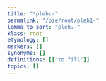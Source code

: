 ```yaml
---
title: "*pleh₁-"
permalink: "/pie/root/pleh1-"
lemma_to_sort: "pleh₁-"
klass: root
etymology: []
markers: []
synonyms: []
definitions: [["to fill"]]
topics: []
---
```

